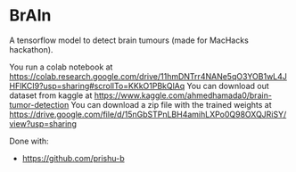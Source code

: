 # BrAIn
A tensorflow model to detect brain tumours (made for MacHacks hackathon). 

You run a colab notebook at https://colab.research.google.com/drive/11hmDNTrr4NANe5qO3YOB1wL4JHFlKCI9?usp=sharing#scrollTo=KKkO1PBkQlAq
You can download out dataset from kaggle at https://www.kaggle.com/ahmedhamada0/brain-tumor-detection
You can download a zip file with the trained weights at https://drive.google.com/file/d/15nGbSTPnLBH4amihLXPo0Q98OXQJRiSY/view?usp=sharing

Done with:
* https://github.com/prishu-b
